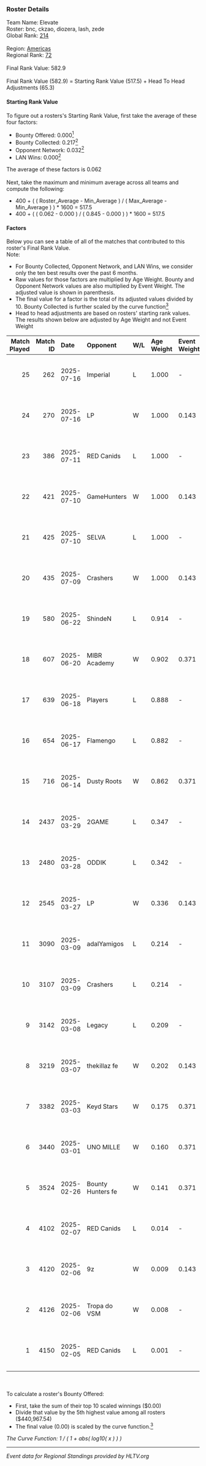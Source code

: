 ### Roster Details<br />
Team Name: Elevate<br />
Roster: bnc, ckzao, diozera, lash, zede<br />
Global Rank: [214](../../standings_global_2025_08_04.md)<br />
<br />
Region: [Americas]( ../../standings_americas_2025_08_04.md)<br />
Regional Rank: [72]( ../../standings_americas_2025_08_04.md)<br />
<br />
Final Rank Value:  582.9<br />
<br />
Final Rank Value (582.9) = Starting Rank Value (517.5) + Head To Head Adjustments (65.3)<br />

#### Starting Rank Value<br />
To figure out a rosters's Starting Rank Value, first take the average of these four factors:<br />
- Bounty Offered: 0.000[<sup>1</sup>](#table2)
- Bounty Collected: 0.217[<sup>2</sup>](#table1)
- Opponent Network: 0.032[<sup>2</sup>](#table1)
- LAN Wins: 0.000[<sup>2</sup>](#table1)

The average of these factors is 0.062<br />
<br />
Next, take the maximum and minimum average across all teams and compute the following:<br />
- 400 + ( ( Roster_Average - Min_Average ) / ( Max_Average - Min_Average ) ) * 1600 = 517.5
- 400 + ( ( 0.062 - 0.000 ) / ( 0.845 - 0.000 ) ) * 1600 = 517.5


#### Factors<br />
Below you can see a table of all of the matches that contributed to this roster's Final Rank Value.<br />
Note:<br />

- For Bounty Collected, Opponent Network, and LAN Wins, we consider only the ten best results over the past 6 months.
- Raw values for those factors are multiplied by Age Weight. Bounty and Opponent Network values are also multiplied by Event Weight. The adjusted value is shown in parenthesis.
- The final value for a factor is the total of its adjusted values divided by 10. Bounty Collected is further scaled by the curve function[<sup>3</sup>](#curveFunction)
- Head to head adjustments are based on rosters' starting rank values. The results shown below are adjusted by Age Weight and not Event Weight
<span id="table1"></span><br />


| Match Played | Match ID | Date       | Opponent          | W/L | Age Weight | Event Weight | Bounty Collected | Opponent Network | LAN Wins  | H2H Adj. | Roster                           |
| -: | -: | :- | :- | :- | :- | :- | :- | :- | :- | -: | :- |
|           25 |      262 | 2025-07-16 | Imperial          | L   | 1.000      | -            | -                | -                | -         |    -2.44 | bnc, ckzao, diozera, lash, zede  |
|           24 |      270 | 2025-07-16 | LP                | W   | 1.000      | 0.143        | 0.003 (0.000)    | 0.315 (0.045)    | 0 (0.000) |    21.95 | bnc, ckzao, diozera, lash, zede  |
|           23 |      386 | 2025-07-11 | RED Canids        | L   | 1.000      | -            | -                | -                | -         |    -5.55 | bnc, ckzao, diozera, lash, zede  |
|           22 |      421 | 2025-07-10 | GameHunters       | W   | 1.000      | 0.143        | 0.004 (0.001)    | 0.366 (0.052)    | 0 (0.000) |    22.50 | bnc, ckzao, diozera, lash, zede  |
|           21 |      425 | 2025-07-10 | SELVA             | L   | 1.000      | -            | -                | -                | -         |    -8.94 | bnc, ckzao, diozera, lash, zede  |
|           20 |      435 | 2025-07-09 | Crashers          | W   | 1.000      | 0.143        | 0.002 (0.000)    | 0.136 (0.019)    | 0 (0.000) |    19.15 | bnc, ckzao, diozera, lash, zede  |
|           19 |      580 | 2025-06-22 | ShindeN           | L   | 0.914      | -            | -                | -                | -         |    -8.87 | bnc, ckzao, diozera, lash, zede  |
|           18 |      607 | 2025-06-20 | MIBR Academy      | W   | 0.902      | 0.371        | 0.001 (0.000)    | 0.084 (0.028)    | 0 (0.000) |    16.42 | bnc, ckzao, diozera, lash, zede  |
|           17 |      639 | 2025-06-18 | Players           | L   | 0.888      | -            | -                | -                | -         |   -10.29 | bnc, ckzao, diozera, lash, zede  |
|           16 |      654 | 2025-06-17 | Flamengo          | L   | 0.882      | -            | -                | -                | -         |    -6.10 | bnc, ckzao, diozera, lash, zede  |
|           15 |      716 | 2025-06-14 | Dusty Roots       | W   | 0.862      | 0.371        | -                | 0.364 (0.116)    | 0 (0.000) |    13.66 | bnc, ckzao, diozera, lash, zede  |
|           14 |     2437 | 2025-03-29 | 2GAME             | L   | 0.347      | -            | -                | -                | -         |    -2.32 | diozera, fREQ, lash, short, zede |
|           13 |     2480 | 2025-03-28 | ODDIK             | L   | 0.342      | -            | -                | -                | -         |    -0.99 | diozera, fREQ, lash, short, zede |
|           12 |     2545 | 2025-03-27 | LP                | W   | 0.336      | 0.143        | 0.003 (0.000)    | 0.315 (0.015)    | 0 (0.000) |     7.71 | diozera, fREQ, lash, short, zede |
|           11 |     3090 | 2025-03-09 | adalYamigos       | L   | 0.214      | -            | -                | -                | -         |    -2.52 | diozera, fREQ, lash, short, zede |
|           10 |     3107 | 2025-03-09 | Crashers          | L   | 0.214      | -            | -                | -                | -         |    -2.40 | diozera, fREQ, lash, short, zede |
|            9 |     3142 | 2025-03-08 | Legacy            | L   | 0.209      | -            | -                | -                | -         |    -0.07 | diozera, fREQ, lash, short, zede |
|            8 |     3219 | 2025-03-07 | thekillaz fe      | W   | 0.202      | 0.143        | 0.001 (0.000)    | 0.045 (0.001)    | 0 (0.000) |     3.83 | diozera, fREQ, lash, short, zede |
|            7 |     3382 | 2025-03-03 | Keyd Stars        | W   | 0.175      | 0.371        | 0.007 (0.000)    | 0.458 (0.030)    | 0 (0.000) |     4.29 | diozera, fREQ, lash, short, zede |
|            6 |     3440 | 2025-03-01 | UNO MILLE         | W   | 0.160      | 0.371        | 0.002 (0.000)    | 0.090 (0.005)    | 0 (0.000) |     3.38 | diozera, fREQ, lash, short, zede |
|            5 |     3524 | 2025-02-26 | Bounty Hunters fe | W   | 0.141      | 0.371        | 0.001 (0.000)    | 0.055 (0.003)    | 0 (0.000) |     2.74 | diozera, fREQ, lash, short, zede |
|            4 |     4102 | 2025-02-07 | RED Canids        | L   | 0.014      | -            | -                | -                | -         |    -0.14 | diozera, fREQ, lash, short, zede |
|            3 |     4120 | 2025-02-06 | 9z                | W   | 0.009      | 0.143        | 0.086 (0.000)    | -                | -         |     0.25 | diozera, fREQ, lash, short, zede |
|            2 |     4126 | 2025-02-06 | Tropa do VSM      | W   | 0.008      | -            | -                | -                | -         |     0.08 | diozera, fREQ, lash, short, zede |
|            1 |     4150 | 2025-02-05 | RED Canids        | L   | 0.001      | -            | -                | -                | -         |    -0.01 | diozera, fREQ, lash, short, zede |

<br />
<span id="table2"></span><br />
To calculate a roster's Bounty Offered:<br />

- First, take the sum of their top 10 scaled winnings ($0.00)
- Divide that value by the 5th highest value among all rosters ($440,967.54)
- The final value (0.00) is scaled by the curve function.[<sup>3</sup>](#curveFunction)

<span id="curveFunction"></span>_The Curve Function: 1 / ( 1 + abs( log10( x ) ) )_<br />

---
_Event data for Regional Standings provided by HLTV.org_<br />
